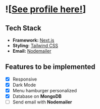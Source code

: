 # ![[See profile here!](https://www.canva.com/design/DAFzzQFCcw8/rBsNw4PGy58Au-ydFsta1A/view?utm_content=DAFzzQFCcw8&utm_campaign=designshare&utm_medium=link&utm_source=editor)]

## Tech Stack

- **Framework:** [Next.js](https://nextjs.org)
- **Styling:** [Tailwind CSS](https://tailwindcss.com)
- **Email:** [Nodemailer](https://nodemailer.com/)

## Features to be implemented 

- [x] Responsive 
- [x] Dark Mode 
- [x] Menu hamburger personalized
- [x] Database on **MongoDB**
- [ ] Send email with **Nodemailer**
